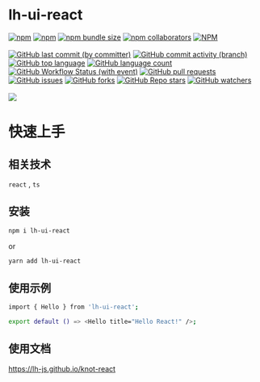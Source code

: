 # lh-ui-react

[![npm](https://img.shields.io/npm/v/lh-ui-react)](https://www.npmjs.com/package/lh-ui-react)
[![npm](https://img.shields.io/npm/dw/lh-ui-react)](https://www.npmjs.com/package/lh-ui-react)
[![npm bundle size](https://img.shields.io/bundlephobia/minzip/lh-ui-react)](https://www.npmjs.com/package/lh-ui-react)
[![npm collaborators](https://img.shields.io/npm/collaborators/lh-ui-react)](https://www.npmjs.com/package/lh-ui-react)
[![NPM](https://img.shields.io/npm/l/lh-ui-react)](https://www.npmjs.com/package/lh-ui-react)
<br/><br/>
[![GitHub last commit (by committer)](https://img.shields.io/github/last-commit/lh-js/lh-ui-react)](https://github.com/lh-js/lh-ui-react)
[![GitHub commit activity (branch)](https://img.shields.io/github/commit-activity/t/lh-js/lh-ui-react)](https://github.com/lh-js/lh-ui-react)
[![GitHub top language](https://img.shields.io/github/languages/top/lh-js/lh-ui-react)](https://github.com/lh-js/lh-ui-react)
[![GitHub language count](https://img.shields.io/github/languages/count/lh-js/lh-ui-react)](https://github.com/lh-js/lh-ui-react)
[![GitHub Workflow Status (with event)](https://img.shields.io/github/actions/workflow/status/lh-js/lh-ui-react/ci.yml)](https://github.com/lh-js/lh-ui-react)
[![GitHub pull requests](https://img.shields.io/github/issues-pr/lh-js/lh-ui-react)](https://github.com/lh-js/lh-ui-react)
[![GitHub issues](https://img.shields.io/github/issues/lh-js/lh-ui-react)](https://github.com/lh-js/lh-ui-react)
[![GitHub forks](https://img.shields.io/github/forks/lh-js/lh-ui-react)](https://github.com/lh-js/lh-ui-react)
[![GitHub Repo stars](https://img.shields.io/github/stars/lh-js/lh-ui-react)](https://github.com/lh-js/lh-ui-react)
[![GitHub watchers](https://img.shields.io/github/watchers/lh-js/lh-ui-react)](https://github.com/lh-js/lh-ui-react)
<br/><br/>
![](https://komarev.com/ghpvc/?username=lh-js&color=dc143c)

# 快速上手

## 相关技术

`react` , `ts`

## 安装

```bash
npm i lh-ui-react
```

or

```bash
yarn add lh-ui-react
```

## 使用示例

```bash
import { Hello } from 'lh-ui-react';

export default () => <Hello title="Hello React!" />;
```

## 使用文档

https://lh-js.github.io/knot-react
